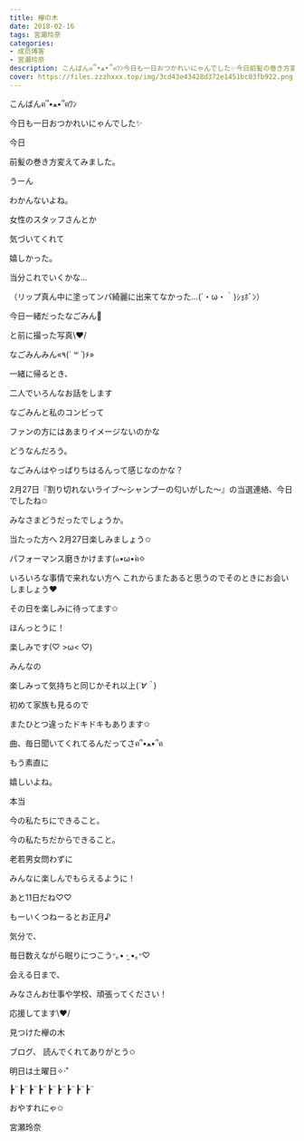 ```yaml
---
title: 欅の木
date: 2018-02-16
tags: 宮瀬玲奈
categories: 
- 成员博客
- 宮瀬玲奈
description: こんばんฅ՞•ﻌ•՞ฅﾜﾝ今日も一日おつかれいにゃんでした✨今日前髪の巻き方変えてみました。うーんわかんないよね。女性のスタッフさん...
cover: https://files.zzzhxxx.top/img/3cd43e43428d372e1451bc03fb922.png 
---
```




こんばんฅ՞•ﻌ•՞ฅﾜﾝ




今日も一日おつかれいにゃんでした✨







今日






前髪の巻き方変えてみました。






うーん

わかんないよね。





女性のスタッフさんとか

気づいてくれて

嬉しかった。








当分これでいくかな…






（リップ真ん中に塗ってンパ綺麗に出来てなかった...(´・ω・｀)ｼｮﾎﾞﾝ）















今日一緒だったなごみん💓


と前に撮った写真\❤︎/







なごみんみん«٩(*´ ꒳ `*)۶»




一緒に帰るとき、

二人でいろんなお話をします






なごみんと私のコンビって

ファンの方にはあまりイメージないのかな


どうなんだろう。




なごみんはやっぱりちはるんって感じなのかな？






















2月27日『割り切れないライブ～シャンプーの匂いがした～』の当選連絡、今日でしたね✩


みなさまどうだったでしょうか。






当たった方へ
2月27日楽しみましょう✩

パフォーマンス磨きかけます(๑•ω•́ฅ✧




いろいろな事情で来れない方へ
これからまたあると思うのでそのときにお会いしましょう❤︎

その日を楽しみに待ってます✩







ほんっとうに！


楽しみです(♡ >ω< ♡)




みんなの

楽しみって気持ちと同じかそれ以上(*´∀｀*)












初めて家族も見るので

またひとつ違ったドキドキもあります✩



曲、毎日聞いてくれてるんだってさฅ՞•ﻌ•՞ฅ


もう素直に

嬉しいよね。

本当










今の私たちにできること。

今の私たちだからできること。








老若男女問わずに

みんなに楽しんでもらえるように！












あと11日だね♡♡



もーいくつねーるとお正月♪


気分で、

毎日数えながら眠りにつこうᐡ｡• ·̫ •｡ᐡ♡









会える日まで、

みなさんお仕事や学校、頑張ってください！


応援してます\❤︎/














見つけた欅の木










ブログ、
読んでくれてありがとう✩


明日は土曜日✧‧˚





┣¨┣¨┣¨┣¨┣¨┣¨┣¨┣¨┣¨






おやすれにゃ✩




宮瀬玲奈


